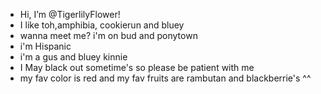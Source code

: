 - Hi, I’m @TigerlilyFlower!
- I like toh,amphibia, cookierun and bluey
- wanna meet me? i'm on bud and ponytown
- i'm Hispanic
- i'm a gus and bluey kinnie
- I May black out sometime's so please be patient with me
- my fav color is red and my fav fruits are rambutan and blackberrie's ^^
 

